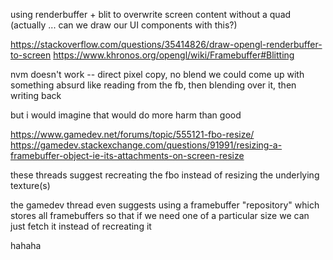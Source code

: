 using renderbuffer + blit to overwrite screen content without a quad
(actually ... can we draw our UI components with this?)

https://stackoverflow.com/questions/35414826/draw-opengl-renderbuffer-to-screen
https://www.khronos.org/opengl/wiki/Framebuffer#Blitting

nvm doesn't work -- direct pixel copy, no blend
we could come up with something absurd like reading from the fb, then blending over it, then writing back

but i would imagine that would do more harm than good

https://www.gamedev.net/forums/topic/555121-fbo-resize/
https://gamedev.stackexchange.com/questions/91991/resizing-a-framebuffer-object-ie-its-attachments-on-screen-resize

these threads suggest recreating the fbo instead of resizing the underlying texture(s)

the gamedev thread even suggests using a framebuffer "repository" which stores all framebuffers so that if we need one of a particular size we can just fetch it instead of recreating it

hahaha